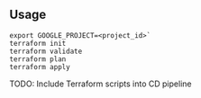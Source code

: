 
## Usage
```
export GOOGLE_PROJECT=<project_id>`
terraform init
terraform validate
terraform plan
terraform apply
```

TODO: Include Terraform scripts into CD pipeline
